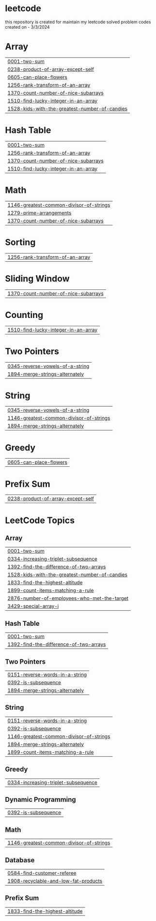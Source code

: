 # leetcode
this repository is created for maintain my leetcode solved problem codes created on - 3/3/2024


# Array
|  |
| ------- |
| [0001-two-sum](https://github.com/shubhamdukare123/leetcode/tree/master/0001-two-sum) |
| [0238-product-of-array-except-self](https://github.com/shubhamdukare123/leetcode/tree/master/0238-product-of-array-except-self) |
| [0605-can-place-flowers](https://github.com/shubhamdukare123/leetcode/tree/master/0605-can-place-flowers) |
| [1256-rank-transform-of-an-array](https://github.com/shubhamdukare123/leetcode/tree/master/1256-rank-transform-of-an-array) |
| [1370-count-number-of-nice-subarrays](https://github.com/shubhamdukare123/leetcode/tree/master/1370-count-number-of-nice-subarrays) |
| [1510-find-lucky-integer-in-an-array](https://github.com/shubhamdukare123/leetcode/tree/master/1510-find-lucky-integer-in-an-array) |
| [1528-kids-with-the-greatest-number-of-candies](https://github.com/shubhamdukare123/leetcode/tree/master/1528-kids-with-the-greatest-number-of-candies) |
# Hash Table
|  |
| ------- |
| [0001-two-sum](https://github.com/shubhamdukare123/leetcode/tree/master/0001-two-sum) |
| [1256-rank-transform-of-an-array](https://github.com/shubhamdukare123/leetcode/tree/master/1256-rank-transform-of-an-array) |
| [1370-count-number-of-nice-subarrays](https://github.com/shubhamdukare123/leetcode/tree/master/1370-count-number-of-nice-subarrays) |
| [1510-find-lucky-integer-in-an-array](https://github.com/shubhamdukare123/leetcode/tree/master/1510-find-lucky-integer-in-an-array) |
# Math
|  |
| ------- |
| [1146-greatest-common-divisor-of-strings](https://github.com/shubhamdukare123/leetcode/tree/master/1146-greatest-common-divisor-of-strings) |
| [1279-prime-arrangements](https://github.com/shubhamdukare123/leetcode/tree/master/1279-prime-arrangements) |
| [1370-count-number-of-nice-subarrays](https://github.com/shubhamdukare123/leetcode/tree/master/1370-count-number-of-nice-subarrays) |
# Sorting
|  |
| ------- |
| [1256-rank-transform-of-an-array](https://github.com/shubhamdukare123/leetcode/tree/master/1256-rank-transform-of-an-array) |
# Sliding Window
|  |
| ------- |
| [1370-count-number-of-nice-subarrays](https://github.com/shubhamdukare123/leetcode/tree/master/1370-count-number-of-nice-subarrays) |
# Counting
|  |
| ------- |
| [1510-find-lucky-integer-in-an-array](https://github.com/shubhamdukare123/leetcode/tree/master/1510-find-lucky-integer-in-an-array) |
# Two Pointers
|  |
| ------- |
| [0345-reverse-vowels-of-a-string](https://github.com/shubhamdukare123/leetcode/tree/master/0345-reverse-vowels-of-a-string) |
| [1894-merge-strings-alternately](https://github.com/shubhamdukare123/leetcode/tree/master/1894-merge-strings-alternately) |
# String
|  |
| ------- |
| [0345-reverse-vowels-of-a-string](https://github.com/shubhamdukare123/leetcode/tree/master/0345-reverse-vowels-of-a-string) |
| [1146-greatest-common-divisor-of-strings](https://github.com/shubhamdukare123/leetcode/tree/master/1146-greatest-common-divisor-of-strings) |
| [1894-merge-strings-alternately](https://github.com/shubhamdukare123/leetcode/tree/master/1894-merge-strings-alternately) |
# Greedy
|  |
| ------- |
| [0605-can-place-flowers](https://github.com/shubhamdukare123/leetcode/tree/master/0605-can-place-flowers) |
# Prefix Sum
|  |
| ------- |
| [0238-product-of-array-except-self](https://github.com/shubhamdukare123/leetcode/tree/master/0238-product-of-array-except-self) |
<!---LeetCode Topics Start-->
# LeetCode Topics
## Array
|  |
| ------- |
| [0001-two-sum](https://github.com/shubhamdukare123/leetcode/tree/master/0001-two-sum) |
| [0334-increasing-triplet-subsequence](https://github.com/shubhamdukare123/leetcode/tree/master/0334-increasing-triplet-subsequence) |
| [1392-find-the-difference-of-two-arrays](https://github.com/shubhamdukare123/leetcode/tree/master/1392-find-the-difference-of-two-arrays) |
| [1528-kids-with-the-greatest-number-of-candies](https://github.com/shubhamdukare123/leetcode/tree/master/1528-kids-with-the-greatest-number-of-candies) |
| [1833-find-the-highest-altitude](https://github.com/shubhamdukare123/leetcode/tree/master/1833-find-the-highest-altitude) |
| [1899-count-items-matching-a-rule](https://github.com/shubhamdukare123/leetcode/tree/master/1899-count-items-matching-a-rule) |
| [2876-number-of-employees-who-met-the-target](https://github.com/shubhamdukare123/leetcode/tree/master/2876-number-of-employees-who-met-the-target) |
| [3429-special-array-i](https://github.com/shubhamdukare123/leetcode/tree/master/3429-special-array-i) |
## Hash Table
|  |
| ------- |
| [0001-two-sum](https://github.com/shubhamdukare123/leetcode/tree/master/0001-two-sum) |
| [1392-find-the-difference-of-two-arrays](https://github.com/shubhamdukare123/leetcode/tree/master/1392-find-the-difference-of-two-arrays) |
## Two Pointers
|  |
| ------- |
| [0151-reverse-words-in-a-string](https://github.com/shubhamdukare123/leetcode/tree/master/0151-reverse-words-in-a-string) |
| [0392-is-subsequence](https://github.com/shubhamdukare123/leetcode/tree/master/0392-is-subsequence) |
| [1894-merge-strings-alternately](https://github.com/shubhamdukare123/leetcode/tree/master/1894-merge-strings-alternately) |
## String
|  |
| ------- |
| [0151-reverse-words-in-a-string](https://github.com/shubhamdukare123/leetcode/tree/master/0151-reverse-words-in-a-string) |
| [0392-is-subsequence](https://github.com/shubhamdukare123/leetcode/tree/master/0392-is-subsequence) |
| [1146-greatest-common-divisor-of-strings](https://github.com/shubhamdukare123/leetcode/tree/master/1146-greatest-common-divisor-of-strings) |
| [1894-merge-strings-alternately](https://github.com/shubhamdukare123/leetcode/tree/master/1894-merge-strings-alternately) |
| [1899-count-items-matching-a-rule](https://github.com/shubhamdukare123/leetcode/tree/master/1899-count-items-matching-a-rule) |
## Greedy
|  |
| ------- |
| [0334-increasing-triplet-subsequence](https://github.com/shubhamdukare123/leetcode/tree/master/0334-increasing-triplet-subsequence) |
## Dynamic Programming
|  |
| ------- |
| [0392-is-subsequence](https://github.com/shubhamdukare123/leetcode/tree/master/0392-is-subsequence) |
## Math
|  |
| ------- |
| [1146-greatest-common-divisor-of-strings](https://github.com/shubhamdukare123/leetcode/tree/master/1146-greatest-common-divisor-of-strings) |
## Database
|  |
| ------- |
| [0584-find-customer-referee](https://github.com/shubhamdukare123/leetcode/tree/master/0584-find-customer-referee) |
| [1908-recyclable-and-low-fat-products](https://github.com/shubhamdukare123/leetcode/tree/master/1908-recyclable-and-low-fat-products) |
## Prefix Sum
|  |
| ------- |
| [1833-find-the-highest-altitude](https://github.com/shubhamdukare123/leetcode/tree/master/1833-find-the-highest-altitude) |
<!---LeetCode Topics End-->